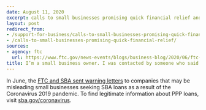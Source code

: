```yaml
---
date: August 11, 2020
excerpt: calls to small businesses promising quick financial relief and PPP loans
layout: post
redirect_from:
- /support-for-business/calls-to-small-businesses-promising-quick-financial-relief/
- /calls-to-small-businesses-promising-quick-financial-relief/
sources:
- agency: ftc
  url: https://www.ftc.gov/news-events/blogs/business-blog/2020/06/ftc-sba-warning-letters-caution-against-misleading-loan
title: I’m a small business owner. I was contacted by someone who said they were affiliated with the SBA and can help me get a SBA Paycheck Protection Program (PPP) loan. Is this a scam?
---
```


In June, the [FTC and SBA sent warning letters](https://www.ftc.gov/news-events/blogs/business-blog/2020/06/ftc-sba-warning-letters-caution-against-misleading-loan) to companies that may be misleading small businesses seeking SBA loans as a result of the Coronavirus 2019 pandemic. To find legitimate information about PPP loans, visit [sba.gov/coronavirus](https://www.sba.gov/coronavirus).